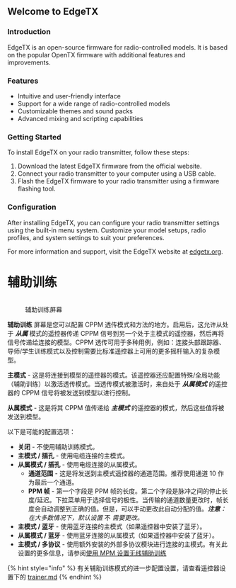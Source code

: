 ## Welcome to EdgeTX

### Introduction

EdgeTX is an open-source firmware for radio-controlled models. It is based on the popular OpenTX firmware with additional features and improvements.

### Features

- Intuitive and user-friendly interface
- Support for a wide range of radio-controlled models
- Customizable themes and sound packs
- Advanced mixing and scripting capabilities

### Getting Started

To install EdgeTX on your radio transmitter, follow these steps:

1. Download the latest EdgeTX firmware from the official website.
2. Connect your radio transmitter to your computer using a USB cable.
3. Flash the EdgeTX firmware to your radio transmitter using a firmware flashing tool.

### Configuration

After installing EdgeTX, you can configure your radio transmitter settings using the built-in menu system. Customize your model setups, radio profiles, and system settings to suit your preferences.

For more information and support, visit the EdgeTX website at [edgetx.org](https://edgetx.org).

# 辅助训练

<figure><img src="/.gitbook/assets/trainer1.png" alt=""><figcaption><p>辅助训练屏幕</p></figcaption></figure>

**辅助训练** 屏幕是您可以配置 CPPM 透传模式和方法的地方。启用后，这允许从处于 _**从属**_ 模式的遥控器传递 CPPM 信号到另一个处于主模式的遥控器，然后再将信号传递给连接的模型。CPPM 透传可用于多种用例，例如：连接头部跟踪器、导师/学生训练模式以及控制需要比标准遥控器上可用的更多摇杆输入的复杂模型。

**主模式** - 这是将连接到模型的遥控器的模式。该遥控器还应配置特殊/全局功能（辅助训练）以激活透传模式。当透传模式被激活时，来自处于 _**从属模式**_ 的遥控器的 CPPM 信号将被发送到模型以进行控制。

**从属模式** - 这是将其 CPPM 值传递给 _**主模式**_ 的遥控器的模式，然后这些值将被发送到模型。

以下是可能的配置选项：

- **关闭** - 不使用辅助训练模式。
- **主模式 / 插孔** - 使用电缆连接的主模式。
- **从属模式 / 插孔** - 使用电缆连接的从属模式。
  - **通道范围** - 这是将发送到主模式遥控器的通道范围。推荐使用通道 10 作为最后一个通道。
  - **PPM 帧** - 第一个字段是 PPM 帧的长度。第二个字段是脉冲之间的停止长度/延迟。下拉菜单用于选择信号的极性。当传输的通道数量更改时，帧长度会自动调整到正确的值。但是，可以手动更改此自动分配的值。_**注意**：在大多数情况下，默认设置_ 不 _需要更改。_
- **主模式 / 蓝牙** - 使用蓝牙连接的主模式（如果遥控器中安装了蓝牙）。
- **从属模式 / 蓝牙** - 使用蓝牙连接的从属模式（如果遥控器中安装了蓝牙）。
- **主模式 / 多协议** - 使用额外安装的外部多协议模块进行连接的主模式。有关此设置的更多信息，请参阅[使用 MPM 设置无线辅助训练](../../../edgetx-how-to/set-up-wireless-trainer-with-mpm.md "mention")

{% hint style="info" %}
有关辅助训练模式的进一步配置设置，请查看遥控器设置下的 [trainer.md](../../radio-settings/trainer.md "mention")
{% endhint %}